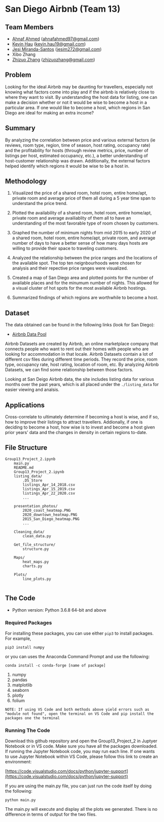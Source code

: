 # San Diego Airbnb (Team 13)

## Team Members 
* [Ahnaf Ahmed](https://github.com/AhnafAhmed97) (ahnafahmed97@gmail.com)
* [Kevin Hau](https://github.com/pandadrago1) (kevin.hau19@gmail.com) 
* [Jesi Miranda-Santos](https://github.com/jesim272) (jesim272@gmail.com)
* Xibo Zhang
* [Zhizuo Zhang](https://github.com/MachineryZ "Zhizuo Zhang") (zhizuozhang@gmail.com)

## Problem 

Looking for the ideal Airbnb may be daunting for travellers, especially not knowing what factors come into play and if the airbnb is relatively close to where they want to visit. By understanding the host data for listing, one can make a decision whether or not it would be wise to become a host in a particular area. If one would like to become a host, which regions in San Diego are ideal for making an extra income? 

## Summary 
By analyzing the correlation between price and various external factors (ie reviews, room type, region, time of season, host rating, occupancy rate) and the profitability for hosts (through review metrics, price, number of listings per host, estimated occupancy, etc.), a better understanding of host-customer relationship was drawn. Additionally, the external factors helped identify which regions it would be wise to be a host in.

## Methodology
1. Visualized the price of a shared room, hotel room, entire home/apt, private room and average price of them all during a 5 year time span to understand the price trend.

2. Plotted the availability of a shared room, hotel room, entire home/apt, private room and average availiablity of them all to have an understanding of the most favorable type of room chosen by customers.

3. Graphed the number of minimum nights from mid 2015 to early 2020 of a shared room, hotel room, entire home/apt, private room, and average number of days to have a better sense of how many days hosts are willing to provide their space to traveling customers. 

4. Analyzed the relationship between the price ranges and the locations of the available spot. The top ten neignbourhoods were chosen for analysis and their repective price ranges were visualized.

5. Created a map of San Diego area and plotted points for the number of available places and 
for the minumum number of nights. This allowed for a visual cluster of hot spots for the most 
available Airbnb hostings.

6. Summarized findings of which regions are worthwhile to become a host.

## Dataset 
The data obtained can be found in the following links (look for San Diego):

* [Airbnb Data Pool](http://insideairbnb.com/get-the-data.html "Airbnb Data Pool")


Airbnb Datasets are created by Airbnb, an online marketplace company that connects people who want to rent out their homes with people who are looking for accommodation in that locale. Airbnb Datasets contain a lot of different csv files during different time periods. They record the price, room type, occupancy rate, host rating, location of room, etc. By analyzing Airbnb Datasets, we can find some relationship between those factors. 

Looking at San Deigo Airbnb data, the site includes listing data for various months over the past years, which is all placed under the ```./listing_data``` for easier viewing and analsis.

## Applications
Cross-correlate to ultimately determine if becoming a host is wise, and if so, how to improve their listings to attract travellers. Addionally, if one is deciding to become a host, how wise is to invest and become a host given prior years' data and the changes in density in certain regions to-date.

## File Structure
```
Group13_Project_2.ipynb
    main.py
    README.md
    Group13_Project_2.ipynb
    listing_data/
        .DS_Store
        listings_Apr_14_2018.csv
        listings_Apr_15_2019.csv
        listings_Apr_22_2020.csv
        ...
        
    presentation_photos/
        2020_coast_heatmap.PNG
        2020_downtown_heatmap.PNG
        2015_San_Diego_heatmap.PNG
        ...
    
    Cleaning_data/
        clean_data.py
       
    Get_file_structure/
        structure.py
   
    Maps/
        heat_maps.py
        charts.py
        
    Plots/
        line_plots.py
       
```
## The Code
* Python version: Python 3.6.8 64-bit and above
### Required Packages

For installing these packages, you can use either ```pip3``` to install packages. For example,

``` pip3 install numpy ```

or you can uses the Anaconda Command Prompt and use the following: 

``` conda install -c conda-forge [name of package] ```

1. numpy
2. pandas
3. matplotlib
4. seaborn
5. plotly
6. folium
 
```NOTE: If using VS Code and both methods above yield errors such as "module not found", open the terminal on VS Code and pip install the packages one the terminal```
### Running The Code

Download this github repository and open the Group13_Project_2 in Juptyer Notebook or in VS code.
Make sure you have all the packages downloaded.
If running the Jupyter Notebook code, you may run each line.
If one wants to use Jupyter Notebook within VS Code, please follow this link to create an environment:

[https://code.visualstudio.com/docs/python/jupyter-support](https://code.visualstudio.com/docs/python/jupyter-support)



If you are using the main.py file, you can just run the code itself by doing the following:
```
python main.py
```
The main.py will execute and display all the plots we generated. There is no difference in terms of output for the two files.

 
